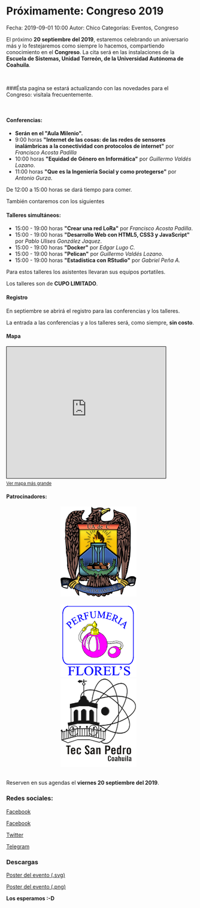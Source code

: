 Próximamente: Congreso 2019
==================================

Fecha: 2019-09-01 10:00
Autor:  Chico
Categorías: Eventos, Congreso

El próximo **20 septiembre del 2019**, estaremos celebrando un aniversario más y lo festejaremos como siempre lo hacemos, compartiendo conocimiento en el **Congreso**. La cita será en las instalaciones de la **Escuela de Sistemas, Unidad Torreón, de la Universidad Autónoma de Coahuila**.

<!-- break -->

<br />

###Ésta pagina se estará actualizando con las novedades para el Congreso: visítala frecuentemente.

<br />

#### Conferencias:

* **Serán en el "Aula Milenio".**
* 9:00 horas **"Internet de las cosas: de las redes de sensores inalámbricas a la conectividad con protocolos de internet"** por _Francisco Acosta Padilla_
* 10:00 horas **"Equidad de Género en Informática"** por _Guillermo Valdés Lozano_.
* 11:00 horas **"Que es la Ingeniería Social y como protegerse"** por _Antonio Gurza_.

De 12:00 a 15:00 horas se dará tiempo para comer.

También contaremos con los siguientes

#### Talleres simultáneos:

* 15:00 - 19:00 horas **"Crear una red LoRa"** por _Francisco Acosta Padilla_.
* 15:00 - 19:00 horas **"Desarrollo Web con HTML5, CSS3 y JavaScript"** por _Pablo Ulises González Jaquez_.
* 15:00 - 19:00 horas **"Docker"** por _Edgar Lugo C._
* 15:00 - 19:00 horas **"Pelican"** por _Guillermo Valdés Lozano_.
* 15:00 - 19:00 horas **"Estadística con RStudio"** por _Gabriel Peña A._

Para estos talleres los asistentes llevaran sus equipos portatiles.

Los talleres son de **CUPO LIMITADO**.

#### Registro

En septiembre se abrirá el registro para las conferencias y los talleres.

La entrada a las conferencias y a los talleres será, como siempre, **sin costo**.

#### Mapa

<iframe width="425" height="350" frameborder="0" scrolling="no" marginheight="0" marginwidth="0" src="https://www.openstreetmap.org/export/embed.html?bbox=-103.33529412746431%2C25.527513571671122%2C-103.32930743694307%2C25.530316324621296&amp;layer=mapnik&amp;marker=25.528917376670478%2C-103.33230078220367" style="border: 1px solid black"></iframe><br/><small><a href="https://www.openstreetmap.org/?mlat=25.52892&amp;mlon=-103.33230#map=18/25.52891/-103.33230">Ver mapa más grande</a></small>

#### Patrocinadores:

<center>
<img class="img-responsive" style="width:40%;height:auto;margin-right:12px;" src="2016-09-23-congreso-2016/UAdeC.png" alt="UAdeC" width="325" height="250">
</center>
<br />
<center>
<img class="img-responsive" style="width:40%;height:auto;margin-right:12px;" src="2019-09-01-avances-congreso-2019/Perfumeria_Florels_blanco.png" alt="Florels" width="325" height="250">
<br />
<img class="img-responsive" style="width:40%;height:auto;margin-right:12px;" src="2019-09-01-avances-congreso-2019/logo_tec_fondo-blanco.png" alt="Tec San Pedro" width="325" height="250">
</center>
<br />

Reserven en sus agendas el **viernes 20 septiembre del 2019**.

### Redes sociales:
[Facebook](https://www.facebook.com/groups/282427405174957/)

[Facebook](https://www.facebook.com/pages/Gulag/308970342541613)

[Twitter](https://twitter.com/gulagmexico)

[Telegram](https://t.me/joinchat/AfjJPUm4OTpkxyAtZeylhg)

### Descargas

[Poster del evento (.svg)](2019-09-01-avances-congreso-2019/Congreso2019.svg)

[Poster del evento (.png)](2019-09-01-avances-congreso-2019/PosterCongreso2019.png)



**Los esperamos :-D**
